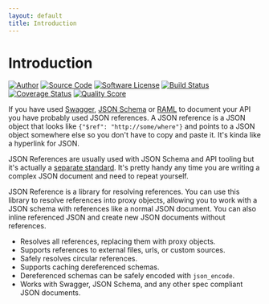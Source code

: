 ```yaml
---
layout: default
title: Introduction
---
```


# Introduction

[![Author][ico-author]][link-author]
[![Source Code][ico-source]][link-source]
[![Software License][ico-license]][link-license]
[![Build Status][ico-travis]][link-travis]
[![Coverage Status][ico-scrutinizer]][link-scrutinizer]
[![Quality Score][ico-code-quality]][link-code-quality]

If you have used [Swagger](https://swagger.io/), [JSON Schema](http://json-schema.org/) or [RAML](https://raml.org/) to document your API you have probably used JSON references.  A JSON reference is a JSON object that looks like `{"$ref": "http://some/where"}` and points to a JSON object somewhere else so you don't have to copy and paste it.  It's kinda like a hyperlink for JSON.

JSON References are usually used with JSON Schema and API tooling but it's actually a [separate standard](https://tools.ietf.org/html/draft-pbryan-zyp-json-ref-03).  It's pretty handy any time you are writing a complex JSON document and need to repeat yourself.

JSON Reference is a library for resolving references.  You can use this library to resolve references into proxy objects, allowing you to work with a JSON schema with references like a normal JSON document.  You can also inline referenced JSON and create new JSON documents without references.

- Resolves all references, replacing them with proxy objects.
- Supports references to external files, urls, or custom sources.
- Safely resolves circular references.
- Supports caching dereferenced schemas.
- Dereferenced schemas can be safely encoded with `json_encode`.
- Works with Swagger, JSON Schema, and any other spec compliant JSON documents.

[link-source]: https://github.com/thephpleague/json-reference
[link-author]: https://twitter.com/__yuloh
[link-license]: https://github.com/thephpleague/json-reference/blob/master/LICENSE.md
[link-travis]: https://travis-ci.org/thephpleague/json-reference
[link-scrutinizer]: https://scrutinizer-ci.com/g/thephpleague/json-reference/code-structure
[link-code-quality]: https://scrutinizer-ci.com/g/thephpleague/json-reference
[link-docs]: https://github.com/thephpleague/json-reference/tree/gh-pages

[ico-source]: http://img.shields.io/badge/source-league/json--reference-blue.svg?style=flat-square
[ico-author]: http://img.shields.io/badge/author-@__yuloh-blue.svg?style=flat-square
[ico-license]: https://img.shields.io/badge/license-MIT-brightgreen.svg?style=flat-square
[ico-travis]: https://img.shields.io/travis/thephpleague/json-reference/master.svg?style=flat-square
[ico-scrutinizer]: https://img.shields.io/scrutinizer/coverage/g/thephpleague/json-reference.svg?style=flat-square
[ico-code-quality]: https://img.shields.io/scrutinizer/g/thephpleague/json-reference.svg?style=flat-square
